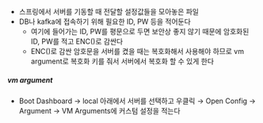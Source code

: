
- 스프링에서 서버를 기동할 때 전달할 설정값들을 모아놓은 파일
- DB나 kafka에 접속하기 위해 필요한 ID, PW 등을 적어둔다
	- 여기에 들어가는 ID, PW를 평문으로 두면 보안상 좋지 않기 때문에 암호화된 ID, PW를 적고 ENC()로 감싼다
	- ENC()로 감싼 암호문을 서버를 켰을 때는 복호화해서 사용해야 하므로 vm argument로 복호화 키를 줘서 서버에서 복호화 할 수 있게 한다

##### vm argument
- Boot Dashboard → local 아래에서 서버를 선택하고 우클릭 → Open Config → Argument → VM Arguments에 커스텀 설정을 적는다
